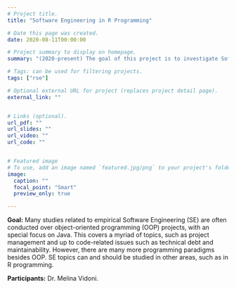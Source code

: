 ```yaml
---
# Project title.
title: "Software Engineering in R Programming"

# Date this page was created.
date: 2020-08-11T00:00:00

# Project summary to display on homepage.
summary: "(2020-present) The goal of this project is to investigate Software Engineering concepts applied to R programming and, in particular, to R packages."

# Tags: can be used for filtering projects.
tags: ["rse"]

# Optional external URL for project (replaces project detail page).
external_link: ""


# Links (optional).
url_pdf: ""
url_slides: ""
url_video: ""
url_code: ""


# Featured image
# To use, add an image named `featured.jpg/png` to your project's folder. 
image:
  caption: ""
  focal_point: "Smart"
  preview_only: true

---
```


**Goal:** Many studies related to empirical Software Engineering (SE) are often conducted over object-oriented programming (OOP) projects, with an special focus on Java. This covers a myriad of topics, such as project management and up to code-related issues such as technical debt and maintainability. However, there are many more programming paradigms besides OOP. SE topics can and should be studied in other areas, such as in R programming.

**Participants:** Dr. Melina Vidoni.
